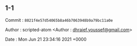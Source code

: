 ## 1-1 

 Commit : `8021f4e57d54065b8a46b7063948b9a79bc11a0e`

 Author : scripted-atom <Author : dhraief.youssef@gmail.com> 

 Date 	: Mon Jun 21 23:34:16 2021 +0000 

